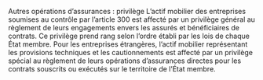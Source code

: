Autres opérations d’assurances : privilège
L’actif mobilier des entreprises soumises au contrôle par l’article 300 est affecté par un privilège général au règlement de leurs engagements envers les assurés et bénéficiaires de contrats. Ce privilège prend rang selon l’ordre établi par les lois de chaque État membre.
Pour les entreprises étrangères, l’actif mobilier représentant les provisions techniques et les cautionnements est affecté par un privilège spécial au règlement de leurs opérations d’assurances directes pour les contrats souscrits ou exécutés sur le territoire de l’État membre.